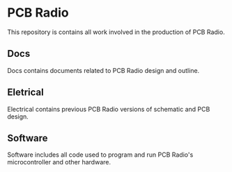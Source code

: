 # PCB Radio

This repository is contains all work involved in the production of PCB Radio.

## Docs

Docs contains documents related to PCB Radio design and outline.

## Eletrical

Electrical contains previous PCB Radio versions of schematic and PCB design.

## Software

Software includes all code used to program and run PCB Radio's microcontroller and other hardware.
